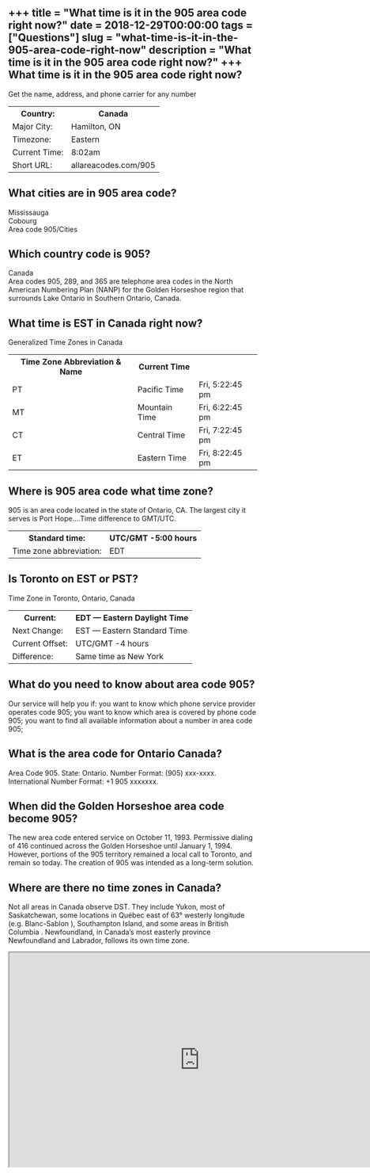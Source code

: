 +++
title = "What time is it in the 905 area code right now?"
date = 2018-12-29T00:00:00
tags = ["Questions"]
slug = "what-time-is-it-in-the-905-area-code-right-now"
description = "What time is it in the 905 area code right now?"
+++
What time is it in the 905 area code right now?
-----------------------------------------------

Get the name, address, and phone carrier for any number

<table><tr><th>Country:</th><th>Canada</th></tr><tr><td>Major City:</td><td>Hamilton, ON</td></tr><tr><td>Timezone:</td><td>Eastern</td></tr><tr><td>Current Time:</td><td>8:02am</td></tr><tr><td>Short URL:</td><td>allareacodes.com/905</td></tr></table>

What cities are in 905 area code?
---------------------------------

 Mississauga  
Cobourg  
Area code 905/Cities

Which country code is 905?
--------------------------

Canada  
Area codes 905, 289, and 365 are telephone area codes in the North American Numbering Plan (NANP) for the Golden Horseshoe region that surrounds Lake Ontario in Southern Ontario, Canada.

What time is EST in Canada right now?
-------------------------------------

Generalized Time Zones in Canada

<table><tr><th>Time Zone Abbreviation &amp; Name</th><th>Current Time</th></tr><tr><td>PT</td><td>Pacific Time</td><td>Fri, 5:22:45 pm</td></tr><tr><td>MT</td><td>Mountain Time</td><td>Fri, 6:22:45 pm</td></tr><tr><td>CT</td><td>Central Time</td><td>Fri, 7:22:45 pm</td></tr><tr><td>ET</td><td>Eastern Time</td><td>Fri, 8:22:45 pm</td></tr></table>

Where is 905 area code what time zone?
--------------------------------------

905 is an area code located in the state of Ontario, CA. The largest city it serves is Port Hope….Time difference to GMT/UTC.

<table><tr><th>Standard time:</th><th>UTC/GMT -5:00 hours</th></tr><tr><td>Time zone abbreviation:</td><td>EDT</td></tr></table>

Is Toronto on EST or PST?
-------------------------

Time Zone in Toronto, Ontario, Canada

<table><tr><th>Current:</th><th>EDT — Eastern Daylight Time</th></tr><tr><td>Next Change:</td><td>EST — Eastern Standard Time</td></tr><tr><td>Current Offset:</td><td>UTC/GMT -4 hours</td></tr><tr><td>Difference:</td><td>Same time as New York</td></tr></table>

What do you need to know about area code 905?
---------------------------------------------

Our service will help you if: you want to know which phone service provider operates code 905; you want to know which area is covered by phone code 905; you want to find all available information about a number in area code 905;

What is the area code for Ontario Canada?
-----------------------------------------

Area Code 905. State: Ontario. Number Format: (905) xxx-xxxx. International Number Format: +1 905 xxxxxxx.

When did the Golden Horseshoe area code become 905?
---------------------------------------------------

The new area code entered service on October 11, 1993. Permissive dialing of 416 continued across the Golden Horseshoe until January 1, 1994. However, portions of the 905 territory remained a local call to Toronto, and remain so today. The creation of 905 was intended as a long-term solution.

Where are there no time zones in Canada?
----------------------------------------

Not all areas in Canada observe DST. They include Yukon, most of Saskatchewan, some locations in Québec east of 63° westerly longitude (e.g. Blanc-Sablon ), Southampton Island, and some areas in British Columbia . Newfoundland, in Canada’s most easterly province Newfoundland and Labrador, follows its own time zone.

<iframe allow="accelerometer; autoplay; clipboard-write; encrypted-media; gyroscope; picture-in-picture" allowfullscreen="" class="__youtube_prefs__  epyt-is-override  no-lazyload" data-no-lazy="1" data-origheight="433" data-origwidth="770" data-skipgform_ajax_framebjll="" height="433" id="_ytid_86145" loading="lazy" src="https://www.youtube.com/embed/pYMlkTus7Do?enablejsapi=1&autoplay=0&cc_load_policy=0&cc_lang_pref=&iv_load_policy=1&loop=0&modestbranding=0&rel=1&fs=1&playsinline=0&autohide=2&theme=dark&color=red&controls=1&" title="YouTube player" width="770"></iframe>